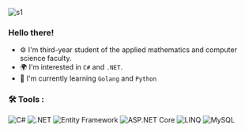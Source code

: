 ![s1](https://github.com/user-attachments/assets/7ab948d2-a606-4317-b753-ed5931950abd)
### Hello there!

- ⚙️ I'm third-year student of the applied mathematics and computer science faculty.
- 🌍 I'm interested in `C#` and `.NET`.
- 🌱 I'm currently learning `Golang` and `Python`
### 🛠️ Tools :  
![C#](https://img.shields.io/badge/C%23-0078D7?style=for-the-badge&logo=csharp&logoColor=white)
![.NET](https://img.shields.io/badge/.NET-0078D7?style=for-the-badge&logo=dotnet&logoColor=white)
![Entity Framework](https://img.shields.io/badge/Entity%20Framework-0078D7?style=for-the-badge&logo=dotnet&logoColor=white)
![ASP.NET Core](https://img.shields.io/badge/ASP.NET%20Core-0078D7?style=for-the-badge&logo=dotnet&logoColor=white)
![LINQ](https://img.shields.io/badge/LINQ-0078D7?style=for-the-badge&logo=dotnet&logoColor=white)
![MySQL](https://img.shields.io/badge/MySQL-0078D7?style=for-the-badge&logo=mysql&logoColor=white)

